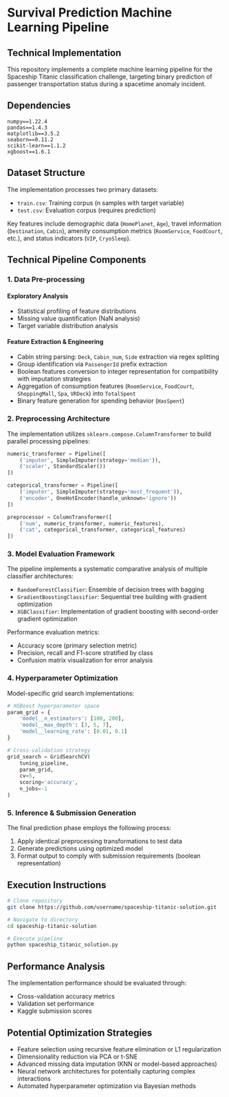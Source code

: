 # Survival Prediction Machine Learning Pipeline

## Technical Implementation

This repository implements a complete machine learning pipeline for the Spaceship Titanic classification challenge, targeting binary prediction of passenger transportation status during a spacetime anomaly incident.

## Dependencies

```
numpy==1.22.4
pandas==1.4.3
matplotlib==3.5.2
seaborn==0.11.2
scikit-learn==1.1.2
xgboost==1.6.1
```

## Dataset Structure

The implementation processes two primary datasets:
- `train.csv`: Training corpus (n samples with target variable)
- `test.csv`: Evaluation corpus (requires prediction)

Key features include demographic data (`HomePlanet`, `Age`), travel information (`Destination`, `Cabin`), amenity consumption metrics (`RoomService`, `FoodCourt`, etc.), and status indicators (`VIP`, `CryoSleep`).

## Technical Pipeline Components

### 1. Data Pre-processing

#### Exploratory Analysis
- Statistical profiling of feature distributions
- Missing value quantification (NaN analysis)
- Target variable distribution analysis

#### Feature Extraction & Engineering
- Cabin string parsing: `Deck`, `Cabin_num`, `Side` extraction via regex splitting
- Group identification via `PassengerId` prefix extraction
- Boolean features conversion to integer representation for compatibility with imputation strategies
- Aggregation of consumption features (`RoomService`, `FoodCourt`, `ShoppingMall`, `Spa`, `VRDeck`) into `TotalSpent`
- Binary feature generation for spending behavior (`HasSpent`)

### 2. Preprocessing Architecture

The implementation utilizes `sklearn.compose.ColumnTransformer` to build parallel processing pipelines:

```python
numeric_transformer = Pipeline([
    ('imputer', SimpleImputer(strategy='median')),
    ('scaler', StandardScaler())
])

categorical_transformer = Pipeline([
    ('imputer', SimpleImputer(strategy='most_frequent')),
    ('encoder', OneHotEncoder(handle_unknown='ignore'))
])

preprocessor = ColumnTransformer([
    ('num', numeric_transformer, numeric_features),
    ('cat', categorical_transformer, categorical_features)
])
```

### 3. Model Evaluation Framework

The pipeline implements a systematic comparative analysis of multiple classifier architectures:
- `RandomForestClassifier`: Ensemble of decision trees with bagging
- `GradientBoostingClassifier`: Sequential tree building with gradient optimization
- `XGBClassifier`: Implementation of gradient boosting with second-order gradient optimization

Performance evaluation metrics:
- Accuracy score (primary selection metric)
- Precision, recall and F1-score stratified by class
- Confusion matrix visualization for error analysis

### 4. Hyperparameter Optimization

Model-specific grid search implementations:

```python
# XGBoost hyperparameter space
param_grid = {
    'model__n_estimators': [100, 200],
    'model__max_depth': [3, 5, 7],
    'model__learning_rate': [0.01, 0.1]
}

# Cross-validation strategy
grid_search = GridSearchCV(
    tuning_pipeline,
    param_grid,
    cv=5,
    scoring='accuracy',
    n_jobs=-1
)
```

### 5. Inference & Submission Generation

The final prediction phase employs the following process:
1. Apply identical preprocessing transformations to test data
2. Generate predictions using optimized model
3. Format output to comply with submission requirements (boolean representation)

## Execution Instructions

```bash
# Clone repository
git clone https://github.com/username/spaceship-titanic-solution.git

# Navigate to directory
cd spaceship-titanic-solution

# Execute pipeline
python spaceship_titanic_solution.py
```

## Performance Analysis

The implementation performance should be evaluated through:
- Cross-validation accuracy metrics
- Validation set performance
- Kaggle submission scores

## Potential Optimization Strategies

- Feature selection using recursive feature elimination or L1 regularization
- Dimensionality reduction via PCA or t-SNE
- Advanced missing data imputation (KNN or model-based approaches)
- Neural network architectures for potentially capturing complex interactions
- Automated hyperparameter optimization via Bayesian methods
